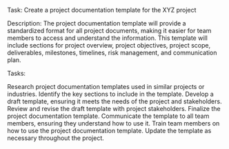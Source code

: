 Task: Create a project documentation template for the XYZ project

Description: The project documentation template will provide a standardized format for all project documents, making it easier for team members to access and understand the information. This template will include sections for project overview, project objectives, project scope, deliverables, milestones, timelines, risk management, and communication plan.

Tasks:

Research project documentation templates used in similar projects or industries.
Identify the key sections to include in the template.
Develop a draft template, ensuring it meets the needs of the project and stakeholders.
Review and revise the draft template with project stakeholders.
Finalize the project documentation template.
Communicate the template to all team members, ensuring they understand how to use it.
Train team members on how to use the project documentation template.
Update the template as necessary throughout the project.
